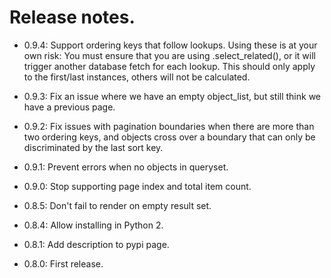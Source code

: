 # Release notes.

* 0.9.4: Support ordering keys that follow lookups. Using these is at your own risk: You must ensure that you are using .select_related(), or it will trigger another database fetch for each lookup. This should only apply to the first/last instances, others will not be calculated.

* 0.9.3: Fix an issue where we have an empty object_list, but still think we have a previous page.

* 0.9.2: Fix issues with pagination boundaries when there are more than two ordering keys, and objects cross over a boundary that can only be discriminated by the last sort key.

* 0.9.1: Prevent errors when no objects in queryset.

* 0.9.0: Stop supporting page index and total item count.

* 0.8.5: Don't fail to render on empty result set.

* 0.8.4: Allow installing in Python 2.

* 0.8.1: Add description to pypi page.

* 0.8.0: First release.
